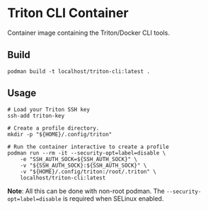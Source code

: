 Triton CLI Container
====================

Container image containing the Triton/Docker CLI tools.

Build
-----

```
podman build -t localhost/triton-cli:latest .
```

Usage
-----

```
# Load your Triton SSH key
ssh-add triton-key

# Create a profile directory.
mkdir -p "${HOME}/.config/triton"

# Run the container interactive to create a profile
podman run --rm -it --security-opt=label=disable \
	-e "SSH_AUTH_SOCK=${SSH_AUTH_SOCK}" \
	-v "${SSH_AUTH_SOCK}:${SSH_AUTH_SOCK}" \
	-v "${HOME}/.config/triton:/root/.triton" \
	localhost/triton-cli:latest
```

**Note**: All this can be done with non-root podman. The
`--security-opt=label=disable` is required when SELinux enabled.
